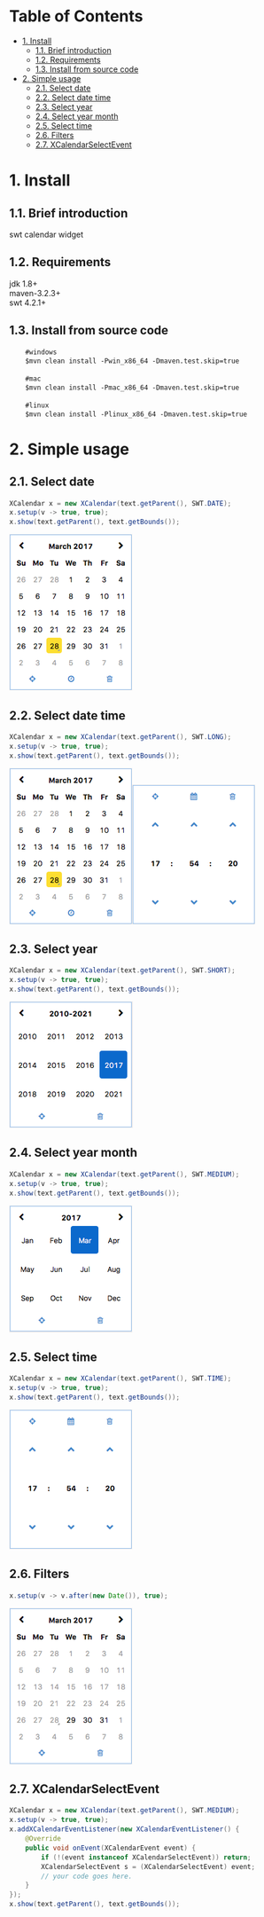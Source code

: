 Table of Contents
=================

   * [1. Install](#1-install)
      * [1.1. Brief introduction](#11-brief-introduction)
      * [1.2. Requirements](#12-requirements)
      * [1.3. Install from source code](#13-install-from-source-code)
   * [2. Simple usage](#2-simple-usage)
      * [2.1. Select date](#21-select-date)
      * [2.2. Select date time](#22-select-date-time)
      * [2.3. Select year](#23-select-year)
      * [2.4. Select year month](#24-select-year-month)
      * [2.5. Select time](#25-select-time)
      * [2.6. Filters](#26-filters)
      * [2.7. XCalendarSelectEvent](#27-xcalendarselectevent)


# 1. Install  
## 1.1. Brief introduction  
swt calendar widget  

## 1.2. Requirements  
jdk 1.8+  
maven-3.2.3+  
swt 4.2.1+  

## 1.3. Install from source code  

``` 
    #windows
    $mvn clean install -Pwin_x86_64 -Dmaven.test.skip=true
    
    #mac
    $mvn clean install -Pmac_x86_64 -Dmaven.test.skip=true
    
    #linux
    $mvn clean install -Plinux_x86_64 -Dmaven.test.skip=true
```  

# 2. Simple usage  
## 2.1. Select date  

```java  
XCalendar x = new XCalendar(text.getParent(), SWT.DATE);
x.setup(v -> true, true);
x.show(text.getParent(), text.getBounds());
```

![date](./doc/date.png)  

## 2.2. Select date time  

```java  
XCalendar x = new XCalendar(text.getParent(), SWT.LONG);
x.setup(v -> true, true);
x.show(text.getParent(), text.getBounds());
```

![date](./doc/date.png)![time](./doc/time.png)  

## 2.3. Select year  

```java  
XCalendar x = new XCalendar(text.getParent(), SWT.SHORT);
x.setup(v -> true, true);
x.show(text.getParent(), text.getBounds());
```

![year](./doc/year.png)  

## 2.4. Select year month

```java  
XCalendar x = new XCalendar(text.getParent(), SWT.MEDIUM);
x.setup(v -> true, true);
x.show(text.getParent(), text.getBounds());
```

![year_month](./doc/year_month.png)  

## 2.5. Select time  

```java  
XCalendar x = new XCalendar(text.getParent(), SWT.TIME);
x.setup(v -> true, true);
x.show(text.getParent(), text.getBounds());
```

![time](./doc/time.png)  

## 2.6. Filters

```java  
x.setup(v -> v.after(new Date()), true);
```

![disable](./doc/disable.png)  

## 2.7. XCalendarSelectEvent

```java  
XCalendar x = new XCalendar(text.getParent(), SWT.MEDIUM);
x.setup(v -> true, true);
x.addXCalendarEventListener(new XCalendarEventListener() {
    @Override
    public void onEvent(XCalendarEvent event) {
        if (!(event instanceof XCalendarSelectEvent)) return;
        XCalendarSelectEvent s = (XCalendarSelectEvent) event;
        // your code goes here.            
    }
});
x.show(text.getParent(), text.getBounds());
```